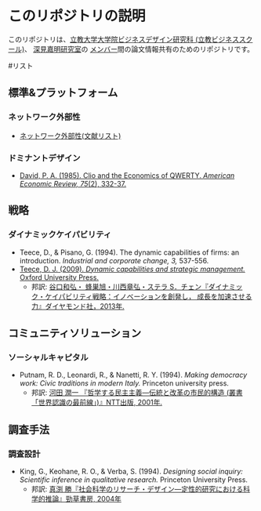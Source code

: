 # このリポジトリの説明
このリポジトリは、[立教大学](http://www.rikkyo.ac.jp/)[大学院ビジネスデザイン研究科 (立教ビジネススクール)](http://www.rikkyo.ac.jp/sindaigakuin/bizsite/)、 [深見嘉明研究室](http://icat-lab.tumblr.com/)の
[メンバー](https://github.com/icat-lab/icat_lab/blob/master/member.md)間の論文情報共有のためのリポジトリです。

#リスト

## 標準&プラットフォーム
### ネットワーク外部性
- [ネットワーク外部性(文献リスト)](https://github.com/icat-lab/refnetwork/wiki/%E3%83%8D%E3%83%83%E3%83%88%E3%83%AF%E3%83%BC%E3%82%AF%E5%A4%96%E9%83%A8%E6%80%A7)

### ドミナントデザイン
- [David, P. A. (1985). Clio and the Economics of QWERTY. _American Economic Review, 75_(2), 332-37.](https://github.com/icat-lab/icat_lab/wiki/Clio-and-the-Economics-of-QWERTY)


## 戦略
### ダイナミックケイパビリティ
- Teece, D., & Pisano, G. (1994). The dynamic capabilities of firms: an introduction. _Industrial and corporate change, 3,_ 537-556.
- [Teece, D. J. (2009). *Dynamic capabilities and strategic management.* Oxford University Press.](http://www.amazon.co.jp/exec/obidos/ASIN/019954512X/)
  - 邦訳: [谷口和弘・ 蜂巣旭・川西章弘・ステラ S．チェン『ダイナミック・ケイパビリティ戦略：イノベーションを創発し， 成長を加速させる力』ダイヤモンド社，2013年.](http://www.amazon.co.jp/exec/obidos/ASIN/4478011451/)   
   
  
## コミュニティソリューション
### ソーシャルキャピタル
- Putnam, R. D., Leonardi, R., & Nanetti, R. Y. (1994). _Making democracy work: Civic traditions in modern Italy._ Princeton university press.
  - 邦訳: [河田 潤一 『哲学する民主主義―伝統と改革の市民的構造 (叢書「世界認識の最前線」)』NTT出版, 2001年.](http://www.amazon.co.jp/dp/475714024X/)


## 調査手法 
### 調査設計
- King, G., Keohane, R. O., & Verba, S. (1994). _Designing social inquiry: Scientific inference in qualitative research._ Princeton University Press.  
  - 邦訳: [真渕 勝『社会科学のリサーチ・デザイン―定性的研究における科学的推論』勁草書房, 2004年](http://www.amazon.co.jp/dp/4326301503/)


